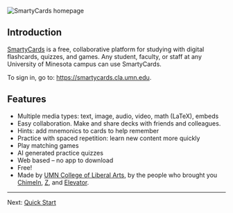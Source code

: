 <!-- <h1><img src="/img/smartycards-wordmark.svg" alt="SmartCards" style="current" /></h1> -->

![SmartyCards homepage](/img/home-page.png)

## Introduction

[SmartyCards](https://smartycards.cla.umn.edu) is a free, collaborative platform for studying with digital flashcards, quizzes, and games. Any student, faculty, or staff at any University of Minesota campus can use SmartyCards.

To sign in, go to: <https://smartycards.cla.umn.edu>.

## Features

- Multiple media types: text, image, audio, video, math (LaTeX), embeds
- Easy collaboration. Make and share decks with friends and colleagues.
- Hints: add mnemonics to cards to help remember
- Practice with spaced repetition: learn new content more quickly
- Play matching games
- AI generated practice quizzes
- Web based – no app to download
- Free!
- Made by [UMN College of Liberal Arts](https://cla.umn.edu), by the people who brought you [ChimeIn](https://chimein.cla.umn.edu), [Z](https://z.umn.edu), and [Elevator](https://dcl.elevator.umn.edu/).

---

Next: [Quick Start](/quick-start)
